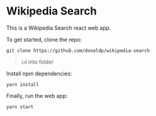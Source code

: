 # Wikipedia Search

This is a Wikipedia Search react web app.

To get started, clone the repo:

```properties
git clone https://github.com/donaldp/wikipedia-search
```

> `cd` into folder

Install npm dependencies:
```
yarn install
```

Finally, run the web app: 
```
yarn start
```
